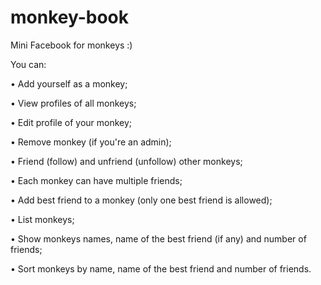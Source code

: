 monkey-book
===========

Mini Facebook for monkeys :)

You can:  

• Add yourself as a monkey;  

• View profiles of all monkeys;  

• Edit profile of your monkey;   

• Remove monkey (if you're an admin);  

• Friend (follow) and unfriend (unfollow) other monkeys;  

• Each monkey can have multiple friends;  

• Add best friend to a monkey (only one best friend is allowed);  

• List monkeys; 

• Show monkeys names, name of the best friend (if any) and number of friends;  

• Sort monkeys by name, name of the best friend and number of friends.
